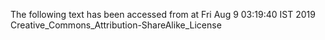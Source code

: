 The following text has been accessed from at Fri Aug 9 03:19:40 IST 2019
Creative_Commons_Attribution-ShareAlike_License
